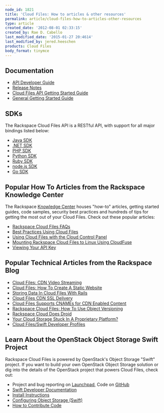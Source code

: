 ```yaml
---
node_id: 1821
title: 'Cloud Files: How to articles & other resources'
permalink: article/cloud-files-how-to-articles-other-resources
type: article
created_date: '2012-08-01 02:33:15'
created_by: Rae D. Cabello
last_modified_date: '2015-01-27 20:4614'
last_modified_by: jered.heeschen
products: Cloud Files
body_format: tinymce
---
```


Documentation
-------------

-   [API Developer
    Guide](http://docs.rackspace.com/files/api/v1/cf-devguide/content/Overview-d1e70.html)
-   [Release
    Notes](http://docs.rackspace.com/files/api/v1/cf-releasenotes/content/preface.html)
-   [Cloud Files API Getting Started
    Guide](http://docs.rackspace.com/files/api/v1/cf-getting-started/content/Overview-d1e01.html)
-   [General Getting Started
    Guide](/knowledge_center/getting-started/cloud-files)

SDKs
----

The Rackspace Cloud Files API is a RESTful API, with support for all
major bindings listed below:

-   [Java SDK](https://developer.rackspace.com/sdks/java/)
-   [.NET SDK](https://developer.rackspace.com/sdks/dot-net/)
-   [PHP SDK](https://developer.rackspace.com/sdks/php/)
-   [Python SDK](https://developer.rackspace.com/sdks/python/)
-   [Ruby SDK](https://developer.rackspace.com/sdks/ruby/)
-   [node.js SDK](https://developer.rackspace.com/sdks/node-js/)
-   [Go SDK](https://developer.rackspace.com/sdks/golang/)

Popular How To Articles from the Rackspace Knowledge Center
-----------------------------------------------------------

The Rackspace [Knowledge Center](/knowledge_center) houses "how-to"
articles, getting started guides, code samples, security best practices
and hundreds of tips for getting the most out of your Cloud Files. 
Check out these popular articles:

-   [Rackspace Cloud Files
    FAQs](/knowledge_center/product-faq/cloud-files)
-   [Best Practices Using Cloud Files](/knowledge_center/node/1269)
-   [Using Cloud Files with the Cloud Control
    Panel](/knowledge_center/frequently-asked-question/how-do-i-use-the-cloud-files-cdn-manager)
-   [Mounting Rackspace Cloud Files to Linux Using
    CloudFuse](/knowledge_center/node/1121)
-   [Viewing Your API Key](/knowledge_center/node/3288)

Popular Technical Articles from the Rackspace Blog
--------------------------------------------------

-   [Cloud Files: CDN Video
    Streaming](http://www.rackspace.com/blog/cloud-files-adds-cdn-video-streaming/)
-   [Cloud Files: How To Create A Static
    Website](http://www.rackspace.com/blog/rackspace-cloud-files-how-to-create-a-static-website/)
-   [Storing Data In Cloud Files With
    Rails](http://www.rackspace.com/blog/storing-data-in-cloud-files-with-rails/)
-   [Cloud Files CDN SSL
    Delivery](http://www.rackspace.com/blog/rackspace-cloud-files-cdn-launches-ssl-delivery/)
-   [Cloud Files Supports CNAMEs for CDN Enabled
    Content](http://www.rackspace.com/blog/its-here-cloud-files-now-supports-cnames-for-cdn-enabled-content/)
-   [Rackspace Cloud Files: How To Use Object
    Versioning](http://www.rackspace.com/blog/rackspace-cloud-files-how-to-use-object-versioning/)
-   [Rackspace Cloud Does
    Droid](http://www.rackspace.com/blog/rackspace-cloud-does-droid/)
-   [Your Cloud Storage Stuck In A Proprietary
    Platform?](http://www.rackspace.com/blog/cloud-files-updates/)
-   [Cloud Files/Swift Developer
    Profiles](http://c1776742.cdn.cloudfiles.rackspacecloud.com/downloads/pdfs/CloudFilesSwiftDevelopers.pdf)

Learn About the OpenStack Object Storage Swift Project
------------------------------------------------------

Rackspace Cloud Files is powered by OpenStack's Object Storage "Swift"
project.  If you want to build your own OpenStack Object Storage
solution or dig into the details of the OpenStack project that powers
Cloud Files, check out:

-   Project and bug reporting on
    [Launchpad](https://launchpad.net/swift), Code on
    [GitHub](https://github.com/openstack/swift)
-   [Swift Developer Documentation](http://swift.openstack.org)
-   [Install
    Instructions](http://wiki.openstack.org/InstallInstructions/Swift)
-   [Configuring Object Storage
    (Swift)](http://wiki.openstack.org/ConfigureSwift)
-   [How to Contribute Code](http://wiki.openstack.org/HowToContribute)


